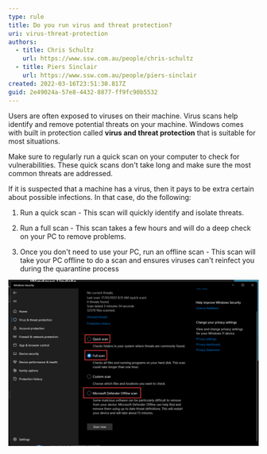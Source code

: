 ```yaml
---
type: rule
title: Do you run virus and threat protection?
uri: virus-threat-protection
authors:
  - title: Chris Schultz
    url: https://www.ssw.com.au/people/chris-schultz
  - title: Piers Sinclair
    url: https://www.ssw.com.au/people/piers-sinclair
created: 2022-03-16T23:51:30.817Z
guid: 2e49024a-57e8-4432-8877-ff9fc90b5532
---
```

Users are often exposed to viruses on their machine. Virus scans help identify and remove potential threats on your machine. Windows comes with built in protection called **virus and threat protection** that is suitable for most situations.

<!--endintro-->

Make sure to regularly run a quick scan on your computer to check for vulnerabilities. These quick scans don't take long and make sure the most common threats are addressed.

If it is suspected that a machine has a virus, then it pays to be extra certain about possible infections. In that case, do the following:

1. Run a quick scan - This scan will quickly identify and isolate threats.

2. Run a full scan - This scan takes a few hours and will do a deep check on your PC to remove problems.

3. Once you don't need to use your PC, run an offline scan - This scan will take your PC offline to do a scan and ensures viruses can't reinfect you during the quarantine process

![Figure: If you suspect you are infected, run a quick scan, then a full scan and then when you don’t need to use your computer do an offline scan](defenderscanoptions.png)